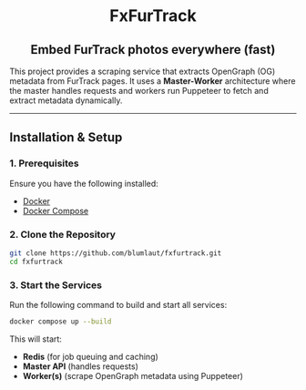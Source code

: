 <div style="text-align:center;">

# FxFurTrack
## Embed FurTrack photos everywhere (fast)

</div>

This project provides a scraping service that extracts OpenGraph (OG) metadata from FurTrack pages. It uses a **Master-Worker** architecture where the master handles requests and workers run Puppeteer to fetch and extract metadata dynamically.

---

## Installation & Setup

### **1. Prerequisites**
Ensure you have the following installed:
- [Docker](https://docs.docker.com/get-docker/)
- [Docker Compose](https://docs.docker.com/compose/install/)

### **2. Clone the Repository**
```bash
git clone https://github.com/blumlaut/fxfurtrack.git
cd fxfurtrack
```

### **3. Start the Services**
Run the following command to build and start all services:
```bash
docker compose up --build
```
This will start:
- **Redis** (for job queuing and caching)
- **Master API** (handles requests)
- **Worker(s)** (scrape OpenGraph metadata using Puppeteer)
